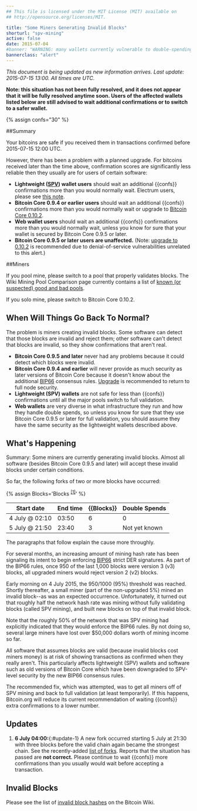 ```yaml
---
## This file is licensed under the MIT License (MIT) available on
## http://opensource.org/licenses/MIT.

title: "Some Miners Generating Invalid Blocks"
shorturl: "spv-mining"
active: false
date: 2015-07-04
#banner: "WARNING: many wallets currently vulnerable to double-spending of confirmed transactions (click here to read)"
bannerclass: "alert"
---
```

*This document is being updated as new information arrives.  Last
update: 2015-07-15 13:00.  All times are UTC.*

**Note: this situation has not been fully resolved, and it does not
appear that it will be fully resolved anytime soon. Users of the
affected wallets listed below are still advised to wait additional
confirmations or to switch to a safer wallet.**

{% assign confs="30" %}

##Summary

Your bitcoins are safe if you received them in transactions confirmed before 2015-07-15 12:00 UTC.

However, there has been a problem with a planned upgrade. For
bitcoins received later than the time above, confirmation scores are
significantly less reliable then they usually are for users of
certain software:

- **Lightweight ([SPV][SPV]) wallet users** should wait an additional {{confs}}
confirmations more than you would normally wait.  Electrum users,
please see [this note][electrum note].
- **Bitcoin Core 0.9.4 or earlier users** should wait an
additional {{confs}} confirmations more than you would normally
wait or upgrade to [Bitcoin Core 0.10.2][bitcoin core].
- **Web wallet users** should wait an additional {{confs}} confirmations
more than you would normally wait, unless you know for sure that your
wallet is secured by Bitcoin Core 0.9.5 or later.
- **Bitcoin Core 0.9.5 or later users are unaffected.**  (Note:
[upgrade to 0.10.2][bitcoin core] is recommended due to
denial-of-service vulnerabilities unrelated to this alert.)

##Miners

If you pool mine, please switch to a pool that properly validates
blocks.  The Wiki Mining Pool Comparison page currently contains a list of [known (or
suspected) good and bad pools][pool list].

If you solo mine, please switch to Bitcoin Core 0.10.2.

<h2 id="solution">When Will Things Go Back To Normal?</h2>

The problem is miners creating invalid blocks.  Some software can detect
that those blocks are invalid and reject them; other software can't
detect that blocks are invalid, so they show confirmations that aren't
real.

- **Bitcoin Core 0.9.5 and later** never had any problems because
it could detect which blocks were invalid.
- **Bitcoin Core 0.9.4 and earlier** will never provide as much
security as later versions of Bitcoin Core because it doesn't know
about the additional [BIP66][BIP66]
consensus rules. [Upgrade][bitcoin core] is recommended
to return to full node security.
- **Lightweight (SPV) wallets** are not safe for less than
{{confs}} confirmations until all the major pools switch to full
validation.
- **Web wallets** are very diverse in what infrastructure they
run and how they handle double spends, so unless you know for sure
that they use Bitcoin Core 0.9.5 or later for full validation, you
should assume they have the same security as the lightweight
wallets described above.

<h2 id="cause">What's Happening</h2>

Summary: Some miners are currently generating invalid blocks. Almost
all software (besides Bitcoin Core 0.9.5 and later) will accept these
invalid blocks under certain conditions.

So far, the following forks of two or more blocks have occurred:

{% assign Blocks='Blocks <sup><a href="#invalid-blocks">[1]</a></sup>' %}

<a name="list-of-forks" />

| Start date     | End time | {{Blocks}} | Double Spends |
|----------------|----------|------------|---------------|
| 4 July @ 02:10 | 03:50    | 6          | 0             |
| 5 July @ 21:50 | 23:40    | 3          | Not yet known |


The paragraphs that follow explain the cause more throughly.

For several months, an increasing amount of mining hash rate has been
signaling its intent to begin enforcing [BIP66][BIP66]
strict DER signatures.  As part of the BIP66 rules,
once 950 of the last 1,000 blocks were version 3 (v3) blocks, all
upgraded miners would reject version 2 (v2) blocks.

Early morning on 4 July 2015, the 950/1000 (95%) threshold was
reached. Shortly thereafter, a small miner (part of the non-upgraded
5%) mined an invalid block--as was an expected occurrence.
Unfortunately, it turned out that roughly half the network hash rate
was mining without fully validating blocks (called SPV mining), and
built new blocks on top of that invalid block.

Note that the roughly 50% of the network that was SPV mining had
explicitly indicated that they would enforce the BIP66 rules. By not
doing so, several large miners have lost over $50,000 dollars worth
of mining income so far.

All software that assumes blocks are valid (because invalid blocks
cost miners money) is at risk of showing transactions as confirmed
when they really aren't. This particularly affects lightweight (SPV)
wallets and software such as old versions of Bitcoin Core which have
been downgraded to SPV-level security by the new BIP66 consensus
rules.

The recommended fix, which was attempted, was to
get all miners off of SPV mining and back to full validation (at
least temporarily). If this happens, Bitcoin.org will reduce its
current recommendation of waiting {{confs}} extra confirmations to a
lower number.

## Updates

1. **6 July 04:00:**{:#update-1} A new fork occurred starting 5 July at
21:30 with three blocks before the valid chain again became the
strongest chain. See the recently-added [list of forks](#list-of-forks).
Reports that the situation has passed are **not correct.** Please continue
to wait {{confs}} more confirmations than you usually would wait before
accepting a transaction.

## Invalid Blocks

Please see the list of [invalid block hashes][] on the Bitcoin Wiki.

<!--
<div style="text-align:right">
  <i>This notice last updated: 2015-07-04 06:00 UTC</i>
</div>
-->

[BIP66]: https://github.com/bitcoin/bips/blob/master/bip-0066.mediawiki
[pool list]: https://en.bitcoin.it/wiki/Comparison_of_mining_pools#SPV_Mining_.2F_Old_Bitcoin_Core
[bitcoin core]: /en/download
[SPV]: http://bitcoin.stackexchange.com/questions/4649/what-is-an-spv-client
[electrum note]: https://en.bitcoin.it/wiki/July_2015_Forks#Electrum
[invalid block hashes]: https://en.bitcoin.it/wiki/July_2015_Forks#Invalid_Block_Hashes
